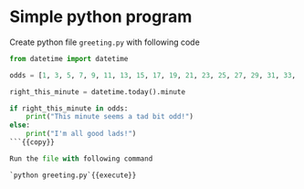 # Simple python program

Create python file `greeting.py` with following code

```python
from datetime import datetime

odds = [1, 3, 5, 7, 9, 11, 13, 15, 17, 19, 21, 23, 25, 27, 29, 31, 33, 35, 37, 39, 41, 43, 45, 47, 51, 53, 55, 57, 59]

right_this_minute = datetime.today().minute

if right_this_minute in odds:
    print("This minute seems a tad bit odd!")
else:
    print("I'm all good lads!")
```{{copy}}

Run the file with following command

`python greeting.py`{{execute}}
